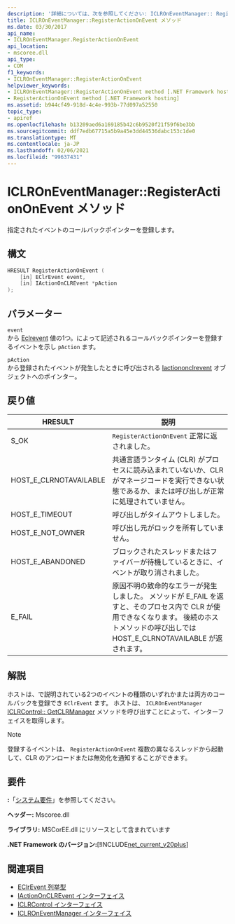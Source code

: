 ```yaml
---
description: '詳細については、次を参照してください: ICLROnEventManager:: RegisterActionOnEvent メソッド'
title: ICLROnEventManager::RegisterActionOnEvent メソッド
ms.date: 03/30/2017
api_name:
- ICLROnEventManager.RegisterActionOnEvent
api_location:
- mscoree.dll
api_type:
- COM
f1_keywords:
- ICLROnEventManager::RegisterActionOnEvent
helpviewer_keywords:
- ICLROnEventManager::RegisterActionOnEvent method [.NET Framework hosting]
- RegisterActionOnEvent method [.NET Framework hosting]
ms.assetid: b944cf49-918d-4c4e-993b-77d097a52550
topic_type:
- apiref
ms.openlocfilehash: b13209aed6a169185b42c6b9520f21f59f6be3bb
ms.sourcegitcommit: ddf7edb67715a5b9a45e3dd44536dabc153c1de0
ms.translationtype: MT
ms.contentlocale: ja-JP
ms.lasthandoff: 02/06/2021
ms.locfileid: "99637431"
---
```

# <a name="iclroneventmanagerregisteractiononevent-method"></a>ICLROnEventManager::RegisterActionOnEvent メソッド

指定されたイベントのコールバックポインターを登録します。  
  
## <a name="syntax"></a>構文  
  
```cpp  
HRESULT RegisterActionOnEvent (  
    [in] EClrEvent event,  
    [in] IActionOnCLREvent *pAction  
);  
```  
  
## <a name="parameters"></a>パラメーター  

 `event`  
 から [Eclrevent](eclrevent-enumeration.md) 値の1つ。によって記述されるコールバックポインターを登録するイベントを示し `pAction` ます。  
  
 `pAction`  
 から登録されたイベントが発生したときに呼び出される [Iactiononclrevent](iactiononclrevent-interface.md) オブジェクトへのポインター。  
  
## <a name="return-value"></a>戻り値  
  
|HRESULT|説明|  
|-------------|-----------------|  
|S_OK|`RegisterActionOnEvent` 正常に返されました。|  
|HOST_E_CLRNOTAVAILABLE|共通言語ランタイム (CLR) がプロセスに読み込まれていないか、CLR がマネージコードを実行できない状態であるか、または呼び出しが正常に処理されていません。|  
|HOST_E_TIMEOUT|呼び出しがタイムアウトしました。|  
|HOST_E_NOT_OWNER|呼び出し元がロックを所有していません。|  
|HOST_E_ABANDONED|ブロックされたスレッドまたはファイバーが待機しているときに、イベントが取り消されました。|  
|E_FAIL|原因不明の致命的なエラーが発生しました。 メソッドが E_FAIL を返すと、そのプロセス内で CLR が使用できなくなります。 後続のホストメソッドの呼び出しでは HOST_E_CLRNOTAVAILABLE が返されます。|  
  
## <a name="remarks"></a>解説  

 ホストは、で説明されている2つのイベントの種類のいずれかまたは両方のコールバックを登録でき `EClrEvent` ます。 ホストは、 `ICLROnEventManager` [ICLRControl:: GetCLRManager](iclrcontrol-getclrmanager-method.md) メソッドを呼び出すことによって、インターフェイスを取得します。  
  
> [!NOTE]
> 登録するイベントは、 `RegisterActionOnEvent` 複数の異なるスレッドから起動して、CLR のアンロードまたは無効化を通知することができます。  
  
## <a name="requirements"></a>要件  

 **:**「[システム要件](../../get-started/system-requirements.md)」を参照してください。  
  
 **ヘッダー:** Mscoree.dll  
  
 **ライブラリ:** MSCorEE.dll にリソースとして含まれています  
  
 **.NET Framework のバージョン:**[!INCLUDE[net_current_v20plus](../../../../includes/net-current-v20plus-md.md)]  
  
## <a name="see-also"></a>関連項目

- [EClrEvent 列挙型](eclrevent-enumeration.md)
- [IActionOnCLREvent インターフェイス](iactiononclrevent-interface.md)
- [ICLRControl インターフェイス](iclrcontrol-interface.md)
- [ICLROnEventManager インターフェイス](iclroneventmanager-interface.md)
